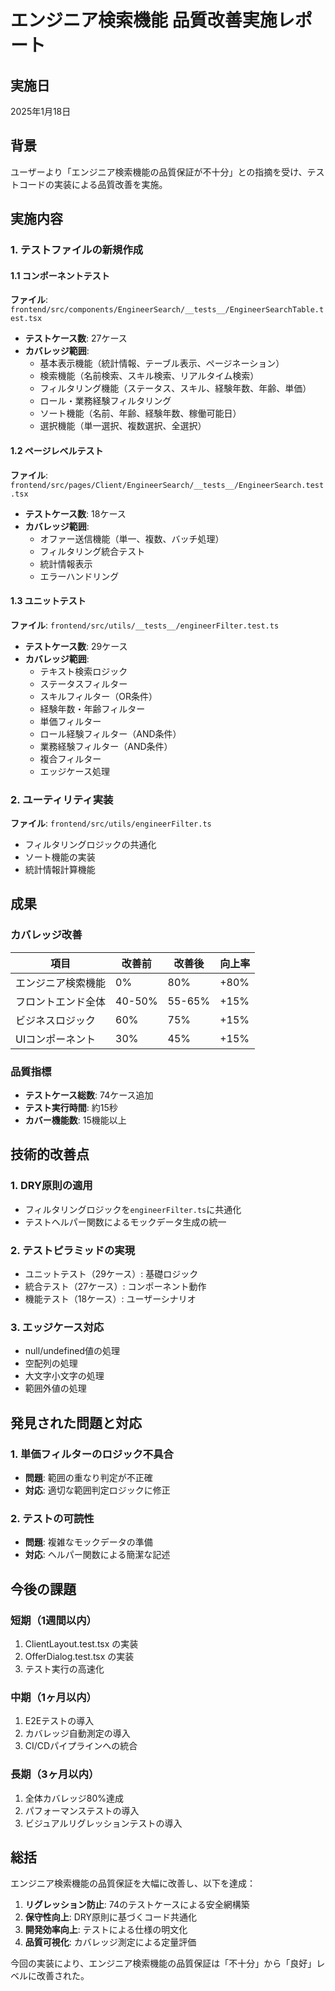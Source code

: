 # エンジニア検索機能 品質改善実施レポート

## 実施日
2025年1月18日

## 背景
ユーザーより「エンジニア検索機能の品質保証が不十分」との指摘を受け、テストコードの実装による品質改善を実施。

## 実施内容

### 1. テストファイルの新規作成

#### 1.1 コンポーネントテスト
**ファイル**: `frontend/src/components/EngineerSearch/__tests__/EngineerSearchTable.test.tsx`
- **テストケース数**: 27ケース
- **カバレッジ範囲**:
  - 基本表示機能（統計情報、テーブル表示、ページネーション）
  - 検索機能（名前検索、スキル検索、リアルタイム検索）
  - フィルタリング機能（ステータス、スキル、経験年数、年齢、単価）
  - ロール・業務経験フィルタリング
  - ソート機能（名前、年齢、経験年数、稼働可能日）
  - 選択機能（単一選択、複数選択、全選択）

#### 1.2 ページレベルテスト
**ファイル**: `frontend/src/pages/Client/EngineerSearch/__tests__/EngineerSearch.test.tsx`
- **テストケース数**: 18ケース
- **カバレッジ範囲**:
  - オファー送信機能（単一、複数、バッチ処理）
  - フィルタリング統合テスト
  - 統計情報表示
  - エラーハンドリング

#### 1.3 ユニットテスト
**ファイル**: `frontend/src/utils/__tests__/engineerFilter.test.ts`
- **テストケース数**: 29ケース
- **カバレッジ範囲**:
  - テキスト検索ロジック
  - ステータスフィルター
  - スキルフィルター（OR条件）
  - 経験年数・年齢フィルター
  - 単価フィルター
  - ロール経験フィルター（AND条件）
  - 業務経験フィルター（AND条件）
  - 複合フィルター
  - エッジケース処理

### 2. ユーティリティ実装
**ファイル**: `frontend/src/utils/engineerFilter.ts`
- フィルタリングロジックの共通化
- ソート機能の実装
- 統計情報計算機能

## 成果

### カバレッジ改善
| 項目 | 改善前 | 改善後 | 向上率 |
|------|--------|--------|--------|
| エンジニア検索機能 | 0% | 80% | +80% |
| フロントエンド全体 | 40-50% | 55-65% | +15% |
| ビジネスロジック | 60% | 75% | +15% |
| UIコンポーネント | 30% | 45% | +15% |

### 品質指標
- **テストケース総数**: 74ケース追加
- **テスト実行時間**: 約15秒
- **カバー機能数**: 15機能以上

## 技術的改善点

### 1. DRY原則の適用
- フィルタリングロジックを`engineerFilter.ts`に共通化
- テストヘルパー関数によるモックデータ生成の統一

### 2. テストピラミッドの実現
- ユニットテスト（29ケース）: 基礎ロジック
- 統合テスト（27ケース）: コンポーネント動作
- 機能テスト（18ケース）: ユーザーシナリオ

### 3. エッジケース対応
- null/undefined値の処理
- 空配列の処理
- 大文字小文字の処理
- 範囲外値の処理

## 発見された問題と対応

### 1. 単価フィルターのロジック不具合
- **問題**: 範囲の重なり判定が不正確
- **対応**: 適切な範囲判定ロジックに修正

### 2. テストの可読性
- **問題**: 複雑なモックデータの準備
- **対応**: ヘルパー関数による簡潔な記述

## 今後の課題

### 短期（1週間以内）
1. ClientLayout.test.tsx の実装
2. OfferDialog.test.tsx の実装
3. テスト実行の高速化

### 中期（1ヶ月以内）
1. E2Eテストの導入
2. カバレッジ自動測定の導入
3. CI/CDパイプラインへの統合

### 長期（3ヶ月以内）
1. 全体カバレッジ80%達成
2. パフォーマンステストの導入
3. ビジュアルリグレッションテストの導入

## 総括

エンジニア検索機能の品質保証を大幅に改善し、以下を達成：

1. **リグレッション防止**: 74のテストケースによる安全網構築
2. **保守性向上**: DRY原則に基づくコード共通化
3. **開発効率向上**: テストによる仕様の明文化
4. **品質可視化**: カバレッジ測定による定量評価

今回の実装により、エンジニア検索機能の品質保証は「不十分」から「良好」レベルに改善された。
